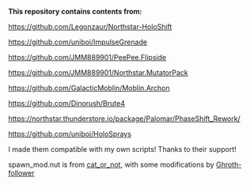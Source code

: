 **This repository contains contents from:**

https://github.com/Legonzaur/Northstar-HoloShift

https://github.com/uniboi/ImpulseGrenade

https://github.com/JMM889901/PeePee.Flipside

https://github.com/JMM889901/Northstar.MutatorPack

https://github.com/GalacticMoblin/Moblin.Archon

https://github.com/Dinorush/Brute4

https://northstar.thunderstore.io/package/Palomar/PhaseShift_Rework/

https://github.com/uniboi/HoloSprays

I made them compatible with my own scripts! Thanks to their support!

spawn_mod.nut is from [cat_or_not](https://github.com/catornot), with some modifications by [Ghroth-follower](https://github.com/Ghroth-follower)